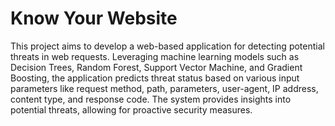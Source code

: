 # Know Your Website
 This project aims to develop a web-based application for detecting potential threats in web requests. Leveraging machine learning models such as Decision Trees, Random Forest, Support Vector Machine, and Gradient Boosting, the application predicts threat status based on various input parameters like request method, path, parameters, user-agent, IP address, content type, and response code. The system provides insights into potential threats, allowing for proactive security measures.

